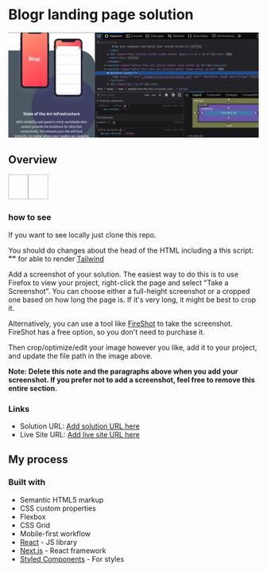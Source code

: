 # Blogr landing page solution

![pagina](./src/images/Screenshot-1.png)

## Overview
<div style="display:inline-block">
<img align="right" height="50" width="40" href="https://cdn.jsdelivr.net/gh/devicons/devicon@v2.15.1/devicon.min.css">
<img align="right" height="50" width="40" href="https://cdn.jsdelivr.net/gh/devicons/devicon@v2.15.1/devicon.min.css"> 
</div>

### how to see
If you want to see locally just clone this repo.

You should do changes about the head of the HTML including a this script: **"<script src="https://cdn.tailwindcss.com"></script>"** for able to render [Tailwind](https://tailwindcss.com/) 

Add a screenshot of your solution. The easiest way to do this is to use Firefox to view your project, right-click the page and select "Take a Screenshot". You can choose either a full-height screenshot or a cropped one based on how long the page is. If it's very long, it might be best to crop it.

Alternatively, you can use a tool like [FireShot](https://getfireshot.com/) to take the screenshot. FireShot has a free option, so you don't need to purchase it. 

Then crop/optimize/edit your image however you like, add it to your project, and update the file path in the image above.

**Note: Delete this note and the paragraphs above when you add your screenshot. If you prefer not to add a screenshot, feel free to remove this entire section.**

### Links

- Solution URL: [Add solution URL here](https://your-solution-url.com)
- Live Site URL: [Add live site URL here](https://your-live-site-url.com)

## My process

### Built with

- Semantic HTML5 markup
- CSS custom properties
- Flexbox
- CSS Grid
- Mobile-first workflow
- [React](https://reactjs.org/) - JS library
- [Next.js](https://nextjs.org/) - React framework
- [Styled Components](https://styled-components.com/) - For styles

